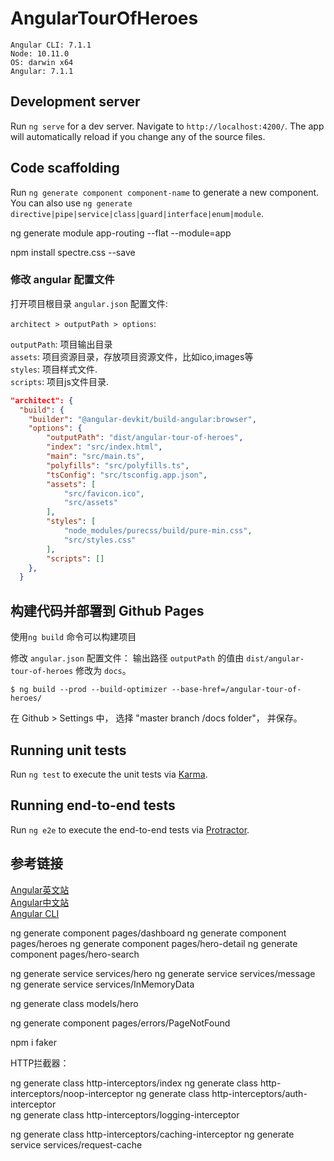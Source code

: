 # AngularTourOfHeroes

```
Angular CLI: 7.1.1
Node: 10.11.0
OS: darwin x64
Angular: 7.1.1
```

## Development server

Run `ng serve` for a dev server. 
Navigate to `http://localhost:4200/`. 
The app will automatically reload if you change any of the source files.

## Code scaffolding

Run `ng generate component component-name` to generate a new component. 
You can also use `ng generate directive|pipe|service|class|guard|interface|enum|module`.


ng generate module app-routing --flat --module=app

npm install spectre.css --save

### 修改 angular 配置文件

打开项目根目录 `angular.json` 配置文件:  

`architect > outputPath > options`: 

`outputPath`: 项目输出目录  
`assets`: 项目资源目录，存放项目资源文件，比如ico,images等  
`styles`: 项目样式文件.  
`scripts`: 项目js文件目录.   

```json
"architect": {
  "build": {
    "builder": "@angular-devkit/build-angular:browser",
    "options": {
        "outputPath": "dist/angular-tour-of-heroes",
        "index": "src/index.html",
        "main": "src/main.ts",
        "polyfills": "src/polyfills.ts",
        "tsConfig": "src/tsconfig.app.json",
        "assets": [
            "src/favicon.ico",
            "src/assets"
        ],
        "styles": [
            "node_modules/purecss/build/pure-min.css",
            "src/styles.css"
        ],
        "scripts": []
    },
  }
```

## 构建代码并部署到 Github Pages

使用`ng build` 命令可以构建项目

修改 `angular.json` 配置文件：
输出路径 `outputPath` 的值由 `dist/angular-tour-of-heroes` 修改为 `docs`。

```
$ ng build --prod --build-optimizer --base-href=/angular-tour-of-heroes/
```

在 Github > Settings 中， 选择 "master branch /docs folder"， 并保存。

## Running unit tests

Run `ng test` to execute the unit tests via [Karma](https://karma-runner.github.io).

## Running end-to-end tests

Run `ng e2e` to execute the end-to-end tests via [Protractor](http://www.protractortest.org/).

## 参考链接

[Angular英文站](https://angular.io/)  
[Angular中文站](https://angular.cn/)  
[Angular CLI](https://github.com/angular/angular-cli)  



ng generate component pages/dashboard 
ng generate component pages/heroes
ng generate component pages/hero-detail
ng generate component pages/hero-search


ng generate service services/hero
ng generate service services/message
ng generate service services/InMemoryData

ng generate class models/hero

ng generate component pages/errors/PageNotFound

npm i faker

HTTP拦截器：

ng generate class http-interceptors/index
ng generate class http-interceptors/noop-interceptor
ng generate class http-interceptors/auth-interceptor  
ng generate class http-interceptors/logging-interceptor


ng generate class http-interceptors/caching-interceptor
ng generate service services/request-cache 